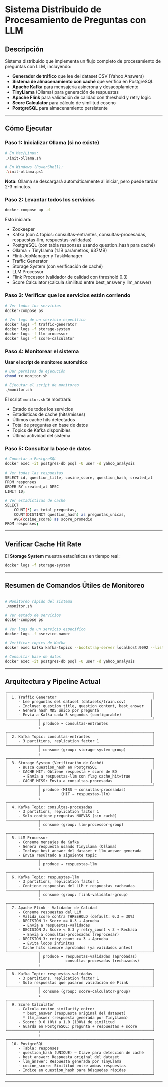 # Sistema Distribuido de Procesamiento de Preguntas con LLM

##  Descripción

Sistema distribuido que implementa un flujo completo de procesamiento de preguntas con LLM, incluyendo:
-  **Generador de tráfico** que lee del dataset CSV (Yahoo Answers)
-  **Sistema de almacenamiento con caché** que verifica en PostgreSQL
-  **Apache Kafka** para mensajería asíncrona y desacoplamiento
-  **TinyLlama** (Ollama) para generación de respuestas
-  **Apache Flink** para validación de calidad con threshold y retry logic
-  **Score Calculator** para cálculo de similitud coseno
-  **PostgreSQL** para almacenamiento persistente

---

##  Cómo Ejecutar

### Paso 1: Inicializar Ollama (si no existe)

```bash
# En Mac/Linux:
./init-ollama.sh

# En Windows (PowerShell):
.\init-ollama.ps1
```

**Nota:** Ollama se descargará automáticamente al iniciar, pero puede tardar 2-3 minutos.

### Paso 2: Levantar todos los servicios

```bash
docker-compose up -d
```

Esto iniciará:
-  Zookeeper
-  Kafka (con 4 topics: consultas-entrantes, consultas-procesadas, respuestas-llm, respuestas-validadas)
-  PostgreSQL (con tabla responses usando question_hash para caché)
-  Ollama + TinyLlama (1.1B parámetros, 637MB)
-  Flink JobManager y TaskManager
-  Traffic Generator
-  Storage System (con verificación de caché)
-  LLM Processor
-  Flink Processor (validador de calidad con threshold 0.3)
-  Score Calculator (calcula similitud entre best_answer y llm_answer)

### Paso 3: Verificar que los servicios están corriendo

```bash
# Ver todos los servicios
docker-compose ps

# Ver logs de un servicio específico
docker logs -f traffic-generator
docker logs -f storage-system
docker logs -f llm-processor
docker logs -f score-calculator
```


### Paso 4: Monitorear el sistema

**Usar el script de monitoreo automático**

```bash
# Dar permisos de ejecución
chmod +x monitor.sh

# Ejecutar el script de monitoreo
./monitor.sh
```

El script `monitor.sh` te mostrará:
-  Estado de todos los servicios
-  Estadísticas de cache (hits/misses)
-  Últimos cache hits detectados
-  Total de preguntas en base de datos
-  Topics de Kafka disponibles
-  Última actividad del sistema


### Paso 5: Consultar la base de datos

```bash
# Conectar a PostgreSQL
docker exec -it postgres-db psql -U user -d yahoo_analysis

# Ver todas las respuestas
SELECT id, question_title, cosine_score, question_hash, created_at 
FROM responses 
ORDER BY created_at DESC 
LIMIT 10;

# Ver estadísticas de caché
SELECT 
    COUNT(*) as total_preguntas,
    COUNT(DISTINCT question_hash) as preguntas_unicas,
    AVG(cosine_score) as score_promedio
FROM responses;
```

---

## Verificar Cache Hit Rate

El **Storage System** muestra estadísticas en tiempo real:

```bash
docker logs -f storage-system
```

---


##  Resumen de Comandos Útiles de Monitoreo

```bash

# Monitoreo rápido del sistema
./monitor.sh

# Ver estado de servicios
docker-compose ps

# Ver logs de un servicio específico
docker logs -f <service-name>

# Verificar topics de Kafka
docker exec kafka kafka-topics --bootstrap-server localhost:9092 --list

# Consultar base de datos
docker exec -it postgres-db psql -U user -d yahoo_analysis
```

---




##  Arquitectura y Pipeline Actual

```
┌─────────────────────────────────────────────────────────────────┐
│  1. Traffic Generator                                           │
│     - Lee preguntas del dataset (datasets/train.csv)           │
│     - Incluye: question_title, question_content, best_answer   │
│     - Genera hash MD5 único por pregunta                       │
│     - Envía a Kafka cada 5 segundos (configurable)             │
└──────────────┬──────────────────────────────────────────────────┘
               │ produce → consultas-entrantes
               ↓
┌─────────────────────────────────────────────────────────────────┐
│  2. Kafka Topic: consultas-entrantes                            │
│     - 3 partitions, replication factor 1                        │
└──────────────┬──────────────────────────────────────────────────┘
               │ consume (group: storage-system-group)
               ↓
┌─────────────────────────────────────────────────────────────────┐
│  3. Storage System (Verificación de Caché)                      │
│     - Busca question_hash en PostgreSQL                         │
│     - CACHE HIT: Obtiene respuesta + score de BD               │
│       → Envía a respuestas-llm con flag cache_hit=true         │
│     - CACHE MISS: Envía a consultas-procesadas                 │
└──────────────┬──────────────────────────────────────────────────┘
               │ produce (MISS → consultas-procesadas)
               │         (HIT → respuestas-llm)
               ↓
┌─────────────────────────────────────────────────────────────────┐
│  4. Kafka Topic: consultas-procesadas                           │
│     - 3 partitions, replication factor 1                        │
│     - Solo contiene preguntas NUEVAS (sin caché)                │
└──────────────┬──────────────────────────────────────────────────┘
               │ consume (group: llm-processor-group)
               ↓
┌─────────────────────────────────────────────────────────────────┐
│  5. LLM Processor                                               │
│     - Consume mensajes de Kafka                                 │
│     - Genera respuesta usando TinyLlama (Ollama)                │
│     - Incluye best_answer del dataset + llm_answer generada     │
│     - Envía resultado a siguiente topic                         │
└──────────────┬──────────────────────────────────────────────────┘
               │ produce → respuestas-llm
               ↓
┌─────────────────────────────────────────────────────────────────┐
│  6. Kafka Topic: respuestas-llm                                 │
│     - 3 partitions, replication factor 1                        │
│     - Contiene respuestas del LLM + respuestas cacheadas        │
└──────────────┬──────────────────────────────────────────────────┘
               │ consume (group: flink-validator-group)
               ↓
┌─────────────────────────────────────────────────────────────────┐
│  7. Apache Flink - Validador de Calidad                         │
│     - Consume respuestas del LLM                                │
│     - Valida score contra THRESHOLD (default: 0.3 = 30%)        │
│     - DECISIÓN 1: Score >= 0.3 → Aprueba                        │
│       → Envía a respuestas-validadas                            │
│     - DECISIÓN 2: Score < 0.3 y retry_count < 3 → Rechaza       │
│       → Envía a consultas-procesadas (reprocesar)               │
│     - DECISIÓN 3: retry_count >= 3 → Aprueba                    │
│       → Evita loops infinitos                                   │
│     - Cache hits siempre aprobados (ya validados antes)         │
└──────────────┬──────────────────────────────────────────────────┘
               │ produce → respuestas-validadas (aprobadas)
               │           consultas-procesadas (rechazadas)
               ↓
┌─────────────────────────────────────────────────────────────────┐
│  8. Kafka Topic: respuestas-validadas                           │
│     - 3 partitions, replication factor 1                        │
│     - Solo respuestas que pasaron validación de Flink           │
└──────────────┬──────────────────────────────────────────────────┘
               │ consume (group: score-calculator-group)
               ↓
┌─────────────────────────────────────────────────────────────────┐
│  9. Score Calculator                                            │
│     - Calcula cosine_similarity entre:                          │
│       * best_answer (respuesta original del dataset)            │
│       * llm_answer (respuesta generada por TinyLlama)           │
│     - Score: 0.0 (0%) a 1.0 (100%) de similitud                 │
│     - Guarda en PostgreSQL: pregunta + respuestas + score       │
└──────────────┬──────────────────────────────────────────────────┘
               ↓
┌─────────────────────────────────────────────────────────────────┐
│  10. PostgreSQL                                                 │
│     - Tabla: responses                                          │
│     - question_hash (UNIQUE) ← Clave para detección de caché    │
│     - best_answer: Respuesta original del dataset               │
│     - llm_answer: Respuesta generada por TinyLlama              │
│     - cosine_score: Similitud entre ambas respuestas            │
│     - Índice en question_hash para búsquedas rápidas            │
└─────────────────────────────────────────────────────────────────┘
```

---
